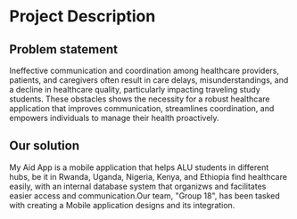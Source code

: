 # Project Description

## Problem statement

Ineffective communication and coordination among healthcare providers, patients, and caregivers often result in care delays, misunderstandings, and a decline in healthcare quality, particularly impacting traveling study students. These obstacles shows the necessity for a robust healthcare application that improves communication, streamlines coordination, and empowers individuals to manage their health proactively.

## Our solution

My Aid App is a mobile application that helps ALU students in different hubs, be it in Rwanda, Uganda, Nigeria, Kenya, and Ethiopia find healthcare easily, with an internal database system that organizws and facilitates easier access and communication.Our team, "Group 18", has been tasked with creating a Mobile application designs and its integration.
